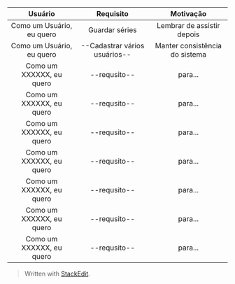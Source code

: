 | Usuário      | Requisito | Motivação     |
| :----:        |    :----:   |          :----: |
| Como um Usuário, eu quero      | Guardar séries  | Lembrar de assistir depois    |
| Como um Usuário, eu quero   | --Cadastrar vários usuários--         | Manter consistência do sistema      |
| Como um XXXXXX, eu quero      | --requsito--       | para...    |
| Como um XXXXXX, eu quero      | --requsito--       | para...    |
| Como um XXXXXX, eu quero      | --requsito--       | para...    |
| Como um XXXXXX, eu quero      | --requsito--       | para...    |
| Como um XXXXXX, eu quero      | --requsito--       | para...    |
| Como um XXXXXX, eu quero      | --requsito--       | para...    |
| Como um XXXXXX, eu quero      | --requsito--       | para...    |



> Written with [StackEdit](https://stackedit.io/).
